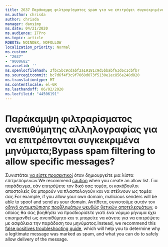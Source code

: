 ```yaml
---
title: 2637 Παράκαμψη φιλτραρίσματος spam για να επιτρέψει συγκεκριμένα μηνύματα;
ms.author: chrisda
author: chrisda
manager: dansimp
ms.date: 04/21/2020
ms.audience: ITPro
ms.topic: article
ROBOTS: NOINDEX, NOFOLLOW
localization_priority: Normal
ms.custom:
- "2637"
- "9000682"
ms.assetid: ''
ms.openlocfilehash: 2fbc5bc9cdabf2a19181c9d5bbabf63d6c1cbfb7
ms.sourcegitcommit: bc7d6f4f3c9f7060d073f5130e1ec856e248d020
ms.translationtype: MT
ms.contentlocale: el-GR
ms.lasthandoff: 06/02/2020
ms.locfileid: "44506191"
---
```

# <a name="bypass-spam-filtering-to-allow-specific-messages"></a><span data-ttu-id="c98a3-102">Παράκαμψη φιλτραρίσματος ανεπιθύμητης αλληλογραφίας για να επιτρέπονται συγκεκριμένα μηνύματα;</span><span class="sxs-lookup"><span data-stu-id="c98a3-102">Bypass spam filtering to allow specific messages?</span></span>

<span data-ttu-id="c98a3-103">Συνιστάται [να είστε προσεκτικοί](https://docs.microsoft.com/exchange/troubleshoot/antispam/cautions-against-bypassing-spam-filters) όταν δημιουργείτε μια λίστα επιτρεπόμενων.</span><span class="sxs-lookup"><span data-stu-id="c98a3-103">We recommend [caution](https://docs.microsoft.com/exchange/troubleshoot/antispam/cautions-against-bypassing-spam-filters) when you create an allow list.</span></span> <span data-ttu-id="c98a3-104">Για παράδειγμα, εάν επιτρέψετε τον δικό σας τομέα, οι κακόβουλοι αποστολείς θα μπορούν να πλαστολογούν και να στέλνουν ως τομέα σας.</span><span class="sxs-lookup"><span data-stu-id="c98a3-104">For example, if you allow your own domain, malicious senders will be able to spoof and send as your domain.</span></span>  <span data-ttu-id="c98a3-105">Αντίθετα, συνιστούμε αυτόν τον [οδηγό αντιμετώπισης προβλημάτων ψευδώς θετικών αποτελεσμάτων](https://docs.microsoft.com/microsoft-365/security/office-365-security/anti-spam-protection), ο οποίος θα σας βοηθήσει να προσδιορίσετε γιατί ένα νόμιμο μήνυμα έχει επισημανθεί ως ανεπιθύμητο και τι μπορείτε να κάνετε για να επιτρέψετε με ασφάλεια την παράδοση του μηνύματος.</span><span class="sxs-lookup"><span data-stu-id="c98a3-105">Instead, we recommend this [false positives troubleshooting guide](https://docs.microsoft.com/microsoft-365/security/office-365-security/anti-spam-protection), which will help you to determine why a legitimate message was marked as spam, and what you can do to safely allow delivery of the message.</span></span>
